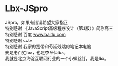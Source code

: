 # Lbx-JSpro
JSpro。如果有错误希望大家指正<br>
特别感谢 《JavaScript高级程序设计（第3版）》简称高三<br>
特别感谢 百度 www.baidu.com<br>
特别感谢 cctv<br>
特别感谢 我家的宽带和苟延残喘的笔记本电脑<br>
我是老百姓lbx，也是李半仙lbx。<br>
我就是北京海淀互联网行业的一个小螺丝钉，我是lbx。<br>
